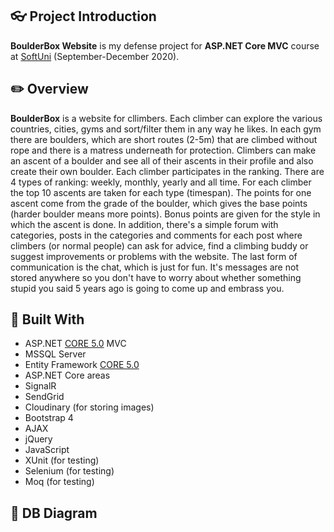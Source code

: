 ## :eyeglasses: Project Introduction

**BoulderBox Website** is my defense project for **ASP.NET Core MVC** course at [SoftUni](https://softuni.bg/ "SoftUni") (September-December 2020).


## :pencil2: Overview

**BoulderBox** is a website for cllimbers. Each climber can explore the various countries, cities, gyms and sort/filter them in any way he likes.
In each gym there are boulders, which are short routes (2-5m) that are climbed without rope and there is a matress underneath for protection.
Climbers can make an ascent of a boulder and see all of their ascents in their profile and also create their own boulder. Each climber participates in the ranking. 
There are 4 types of ranking: weekly, monthly, yearly and all time. For each climber the top 10 ascents are taken for each type (timespan). 
The points for one ascent come from the grade of the boulder, which gives the base points (harder boulder means more points). 
Bonus points are given for the style in which the ascent is done. 
In addition, there's a simple forum with categories, posts in the categories and comments for each post where climbers (or normal people) can
ask for advice, find a climbing buddy or suggest improvements or problems with the website.
The last form of communication is the chat, which is just for fun. It's messages are not stored anywhere so you don't have to worry about whether
something stupid you said 5 years ago is going to come up and embrass you.

## :hammer: Built With
- ASP.NET [CORE 5.0](https://docs.microsoft.com/en-us/aspnet/core/mvc/overview?view=aspnetcore-5.0) MVC
- MSSQL Server
- Entity Framework [CORE 5.0](https://docs.microsoft.com/en-us/ef/core/)
- ASP.NET Core areas
- SignalR
- SendGrid
- Cloudinary (for storing images)
- Bootstrap 4
- AJAX
- jQuery
- JavaScript
- XUnit (for testing)
- Selenium (for testing)
- Moq (for testing)

## :wrench: DB Diagram
![]()
